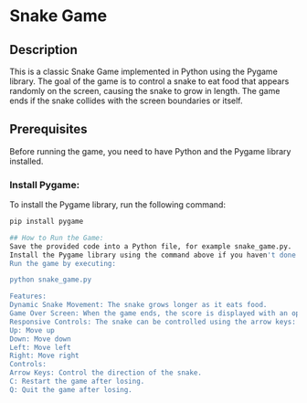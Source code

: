 # Snake Game

## Description
This is a classic Snake Game implemented in Python using the Pygame library. The goal of the game is to control a snake to eat food that appears randomly on the screen, causing the snake to grow in length. The game ends if the snake collides with the screen boundaries or itself.

## Prerequisites
Before running the game, you need to have Python and the Pygame library installed.

### Install Pygame:
To install the Pygame library, run the following command:

```bash
pip install pygame

## How to Run the Game:
Save the provided code into a Python file, for example snake_game.py.
Install the Pygame library using the command above if you haven't done so already.
Run the game by executing:

python snake_game.py

Features:
Dynamic Snake Movement: The snake grows longer as it eats food.
Game Over Screen: When the game ends, the score is displayed with an option to either replay the game or quit.
Responsive Controls: The snake can be controlled using the arrow keys:
Up: Move up
Down: Move down
Left: Move left
Right: Move right
Controls:
Arrow Keys: Control the direction of the snake.
C: Restart the game after losing.
Q: Quit the game after losing.


